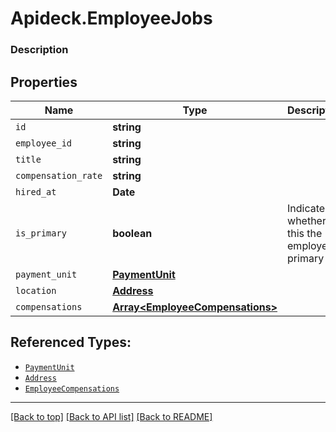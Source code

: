 # Apideck.EmployeeJobs

### Description

## Properties
Name | Type | Description | Notes
------------ | ------------- | ------------- | -------------
`id` | **string** |  | [optional] 
`employee_id` | **string** |  | [optional] 
`title` | **string** |  | [optional] 
`compensation_rate` | **string** |  | [optional] 
`hired_at` | **Date** |  | [optional] 
`is_primary` | **boolean** | Indicates whether this the employee\'s primary job | [optional] 
`payment_unit` | [**PaymentUnit**](PaymentUnit.md) |  | [optional] 
`location` | [**Address**](Address.md) |  | [optional] 
`compensations` | [**Array&lt;EmployeeCompensations&gt;**](EmployeeCompensations.md) |  | [optional] 





## Referenced Types:






* [`PaymentUnit`](PaymentUnit.md)
* [`Address`](Address.md)
* [`EmployeeCompensations`](EmployeeCompensations.md)

---

[[Back to top]](#) [[Back to API list]](../../../../README.md#documentation-for-api-endpoints) [[Back to README]](../../../../README.md)


